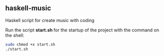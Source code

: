 ## haskell-music

Haskell script for create music with coding

Run the script <b> start.sh </b> for the startup of the project with the command on the shell:

```bash
sudo chmod +x start.sh
./start.sh
```